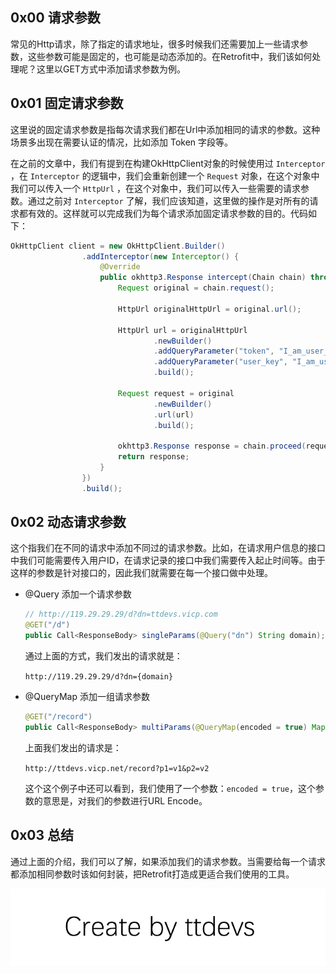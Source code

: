 
## 0x00 请求参数

常见的Http请求，除了指定的请求地址，很多时候我们还需要加上一些请求参数，这些参数可能是固定的，也可能是动态添加的。在Retrofit中，我们该如何处理呢？这里以GET方式中添加请求参数为例。

## 0x01 固定请求参数

这里说的固定请求参数是指每次请求我们都在Url中添加相同的请求的参数。这种场景多出现在需要认证的情况，比如添加 Token 字段等。

在之前的文章中，我们有提到在构建OkHttpClient对象的时候使用过 `Interceptor` ，在 `Interceptor` 的逻辑中，我们会重新创建一个 `Request` 对象，在这个对象中我们可以传入一个 `HttpUrl` ，在这个对象中，我们可以传入一些需要的请求参数。通过之前对 `Interceptor` 了解，我们应该知道，这里做的操作是对所有的请求都有效的。这样就可以完成我们为每个请求添加固定请求参数的目的。代码如下：

``` java
OkHttpClient client = new OkHttpClient.Builder()
                .addInterceptor(new Interceptor() {
                    @Override
                    public okhttp3.Response intercept(Chain chain) throws IOException {
                        Request original = chain.request();

                        HttpUrl originalHttpUrl = original.url();

                        HttpUrl url = originalHttpUrl
                                .newBuilder()
                                .addQueryParameter("token", "I_am_user_token")
                                .addQueryParameter("user_key", "I_am_user_user_key")
                                .build();

                        Request request = original
                                .newBuilder()
                                .url(url)
                                .build();

                        okhttp3.Response response = chain.proceed(request);
                        return response;
                    }
                })
                .build();
```

## 0x02 动态请求参数

这个指我们在不同的请求中添加不同过的请求参数。比如，在请求用户信息的接口中我们可能需要传入用户ID，在请求记录的接口中我们需要传入起止时间等。由于这样的参数是针对接口的，因此我们就需要在每一个接口做中处理。

- @Query 添加一个请求参数

	``` java
    // http://119.29.29.29/d?dn=ttdevs.vicp.com
    @GET("/d")
    public Call<ResponseBody> singleParams(@Query("dn") String domain);
	```
	
	通过上面的方式，我们发出的请求就是：
	
	`http://119.29.29.29/d?dn={domain}`

- @QueryMap 添加一组请求参数

	``` java
	@GET("/record")
 	public Call<ResponseBody> multiParams(@QueryMap(encoded = true) Map<String, String> options);
	```

	上面我们发出的请求是：
	
	`http://ttdevs.vicp.net/record?p1=v1&p2=v2`
	
	这个这个例子中还可以看到，我们使用了一个参数：`encoded = true`，这个参数的意思是，对我们的参数进行URL
	Encode。
	
## 0x03 总结

通过上面的介绍，我们可以了解，如果添加我们的请求参数。当需要给每一个请求都添加相同参数时该如何封装，把Retrofit打造成更适合我们使用的工具。

![Create by ttdevs](https://raw.githubusercontent.com/ttdevs/ttdevs.github.io/common/images/logo.png)


